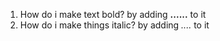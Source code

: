 1. How do i make text bold? by adding **......** to it
2. How do i make things italic? by adding *....* to it
